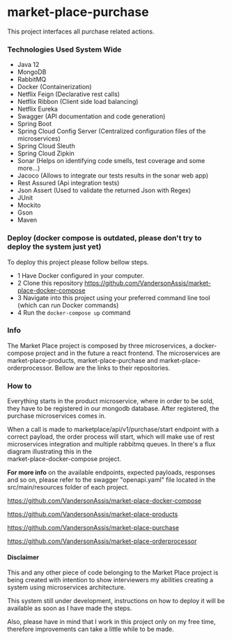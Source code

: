 # market-place-purchase
This project interfaces all purchase related actions.

### Technologies Used System Wide
- Java 12
- MongoDB
- RabbitMQ
- Docker (Containerization)
- Netflix Feign (Declarative rest calls)
- Netflix Ribbon (Client side load balancing)
- Netflix Eureka
- Swagger (API documentation and code generation)
- Spring Boot
- Spring Cloud Config Server (Centralized configuration files of the microservices)
- Spring Cloud Sleuth
- Spring Cloud Zipkin
- Sonar (Helps on identifying code smells, test coverage and some more...)
- Jacoco (Allows to integrate our tests results in the sonar web app)
- Rest Assured (Api integration tests)
- Json Assert (Used to validate the returned Json with Regex)
- JUnit
- Mockito
- Gson
- Maven

### Deploy (docker compose is outdated, please don't try to deploy the system just yet)
To deploy this project please follow bellow steps.
- 1 Have Docker configured in your computer.
- 2 Clone this repository https://github.com/VandersonAssis/market-place-docker-compose
- 3 Navigate into this project using your preferred command line tool (which can run Docker commands)
- 4 Run the `docker-compose up` command

### Info
The Market Place project is composed by three microservices, a 
 docker-compose project and in the 
future a react frontend. The microservices are market-place-products, 
market-place-purchase and market-place-orderprocessor. Bellow are the 
links to their repositories.

### How to
Everything starts in the product microservice, where in order to be 
sold, they have to be registered in our mongodb database. After 
registered, the purchase microservices comes in. 

When a call is made to marketplace/api/v1/purchase/start endpoint with 
a correct payload, the order process will start, which will make use 
of rest microservices integration and multiple rabbitmq queues. 
In there's a flux diagram illustrating this in the  
market-place-docker-compose project.

<b>For more info</b> on the available endpoints, expected payloads, 
responses and so on, please refer to the swagger "openapi.yaml" file 
located in the src/main/resources folder of each project.

https://github.com/VandersonAssis/market-place-docker-compose

https://github.com/VandersonAssis/market-place-products

https://github.com/VandersonAssis/market-place-purchase

https://github.com/VandersonAssis/market-place-orderprocessor

#### Disclaimer
This and any other piece of code belonging to the Market Place project is 
being created with intention to show interviewers my abilities creating 
a system using microservices architecture. 

This system still under development, instructions on how to deploy it will be available as soon as I have made the steps. 

Also, please have in mind that 
I work in this project only on my free time, therefore improvements can take a little while to be made.